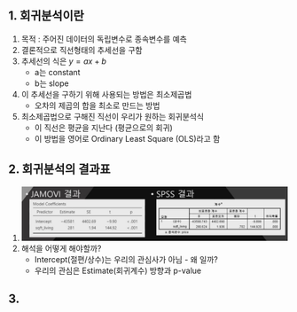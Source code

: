 ## 1. 회귀분석이란

1. 목적 : 주어진 데이터의 독립변수로 종속변수를 예측
2. 결론적으로 직선형태의 추세선을 구함
3. 추세선의 식은 $y = ax + b$
    - a는 constant
    - b는 slope
4. 이 추세선을 구하기 위해 사용되는 방법은 최소제곱법
    - 오차의 제곱의 합을 최소로 만드는 방법
5. 최소제곱법으로 구해진 직선이 우리가 원하는 회귀분석식
    - 이 직선은 평균을 지난다 (평균으로의 회귀)
    - 이 방법을 영어로 Ordinary Least Square (OLS)라고 함

## 2. 회귀분석의 결과표


1. <img src="../Img/OLS_Result1.jpg">
2. 해석을 어떻게 해야할까?
    - Intercept(절편/상수)는 우리의 관심사가 아님 - 왜 일까?
    - 우리의 관심은 Estimate(회귀계수) 방향과 p-value

## 3. 